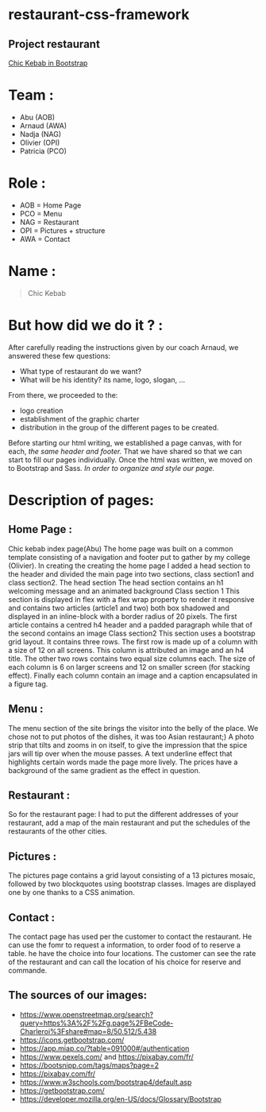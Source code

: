 # restaurant-css-framework

## Project restaurant 

[Chic Kebab in Bootstrap](https://naudar79.github.io/restaurant-css-framework-2)


Team : 
======
+ Abu (AOB)
+ Arnaud (AWA)
+ Nadja (NAG)
+ Olivier (OPI)
+ Patricia (PCO)

Role :
======

+ AOB = Home Page
+ PCO = Menu
+ NAG = Restaurant
+ OPI = Pictures + structure
+ AWA = Contact

Name : 
======
> Chic Kebab

But how did we do it ? : 
========================


After carefully reading the instructions given by our coach Arnaud, we answered these few questions:

 - What type of restaurant do we want?
 - What will be his identity? its name, logo, slogan, ...

 From there, we proceeded to the:

 - logo creation
 - establishment of the graphic charter
 -  distribution in the group of the different pages to be created.

Before starting our html writing, we established a page canvas, with for each, *the same header and footer.*
That we have shared so that we can start to fill our pages individually.
Once the html was written, we moved on to Bootstrap and Sass.
*In order to organize and style our page.*

Description of pages:
=====================

Home Page :
-----------
Chic kebab index page(Abu) The home page was built on a common template consisting of a navigation and footer put to gather by my college (Olivier). In creating the creating the home page I added a head section to the header and divided the main page into two sections, class section1 and class section2. The head section The head section contains an h1 welcoming message and an animated background Class section 1 This section is displayed in flex with a flex wrap property to render it responsive and contains two articles (article1 and two) both box shadowed and displayed in an inline-block with a border radius of 20 pixels. The first article contains a centred h4 header and a padded paragraph while that of the second contains an image Class section2 This section uses a bootstrap grid layout. It contains three rows. The first row is made up of a column with a size of 12 on all screens. This column is attributed an image and an h4 title. The other two rows contains two equal size columns each. The size of each column is 6 on larger screens and 12 on smaller screen (for stacking effect). Finally each column contain an image and a caption encapsulated in a figure tag.

Menu :
------
The menu section of the site brings the visitor into the belly of the place.
We chose not to put photos of the dishes, it was too Asian restaurant;)
A photo strip that tilts and zooms in on itself, to give the impression that the spice jars will tip over when the mouse passes.
A text underline effect that highlights certain words made the page more lively. The prices have a background of the same gradient as the effect in question.

Restaurant :
------------
So for the restaurant page: I had to put the different addresses of your restaurant, add a map of the main restaurant and put the schedules of the restaurants of the other cities.


Pictures :
----------
The pictures page contains a grid layout consisting of a 13 pictures mosaic, followed by two blockquotes using bootstrap classes. Images are displayed one by one thanks to a CSS animation.


Contact :
---------
The contact page has used per the customer to contact the restaurant. He can use the fomr to request a information, to order food of to reserve a table. he have the choice into four locations. The customer can see the rate of the restaurant and can call the location of his choice for reserve and commande.

## The sources of our images:

 - https://www.openstreetmap.org/search?query=https%3A%2F%2Fg.page%2FBeCode-Charleroi%3Fshare#map=8/50.512/5.438
 - https://icons.getbootstrap.com/
 - https://app.miap.co/?table=091000#/authentication
 - https://www.pexels.com/ and https://pixabay.com/fr/ 
 - https://bootsnipp.com/tags/maps?page=2
 - https://pixabay.com/fr/
 - https://www.w3schools.com/bootstrap4/default.asp
 - https://getbootstrap.com/
 - https://developer.mozilla.org/en-US/docs/Glossary/Bootstrap
